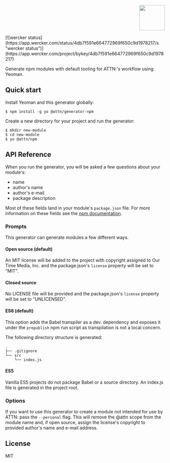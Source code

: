 <p align='right'><img src="https://s3.amazonaws.com/uploads.hipchat.com/133247/964958/yArWHi5iMIqyOmp/attn_logo--dark-01.jpg" width="80"/></p>
[![wercker status](https://app.wercker.com/status/4db7f591e664772969f650c9d1978217/s "wercker status")](https://app.wercker.com/project/bykey/4db7f591e664772969f650c9d1978217)

Generate npm modules with default tooling for ATTN:'s workflow using Yeoman.

## Quick start

Install Yeoman and this generator globally:

```
$ npm install -g yo @attn/generator-npm
```

Create a new directory for your project and run the generator:

```
$ mkdir new-module
$ cd new-module
$ yo @attn/npm
```

## API Reference

When you run the generator, you will be asked a few questions about your module's:

- name
- author's name
- author's e-mail
- package description

Most of these fields land in your module's `package.json` file. For more information on these fields see the [npm documentation](https://docs.npmjs.com/files/package.json).

### Prompts

This generator can generate modules a few different ways.

#### Open source (default)

An MIT license will be added to the project with copyright assigned to Our Time
Media, Inc. and the package.json's `license` property will be set to "MIT".

#### Closed source

No LICENSE file will be provided and the package.json's `license` property will
be set to "UNLICENSED".

#### ES6 (default)

This option adds the Babel transpiler as a dev. dependency and exposes it under
the `prepublish` npm run script as transpilation is not a local concern.

The following directory structure is generated:

```
.
├── .gitignore
└── src
    └── index.js
```

#### ES5

Vanilla ES5 projects do not package Babel or a source directory. An index.js
file is generated in the project root.

### Options

If you want to use this generator to create a module not intended for use by
ATTN: pass the `--personal` flag. This will remove the @attn scope from the
module name and, if open source, assign the license's copyright to provided
author's name and e-mail address.

## License

MIT
